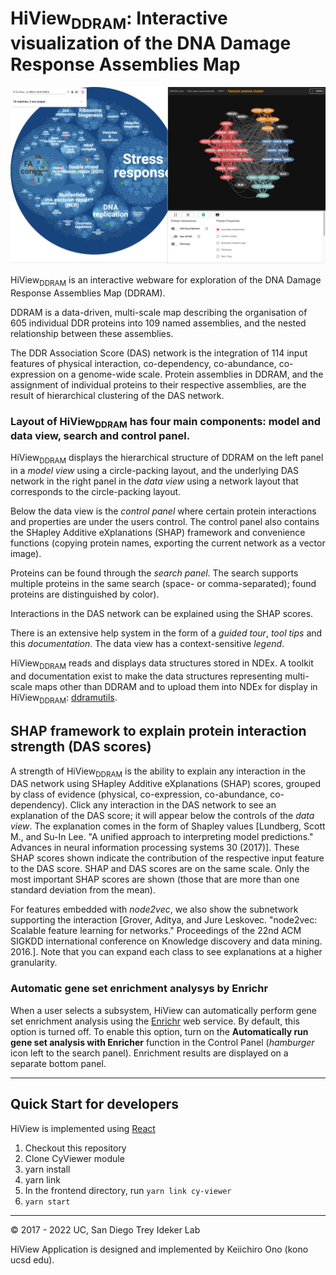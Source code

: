 # HiView<sub>DDRAM</sub>: Interactive visualization of the DNA Damage Response Assemblies Map
![](/docs/images/DDRAM_1-0_-_2022-11-13_19-31-38.png)

HiView<sub>DDRAM</sub> is an interactive webware for exploration of the DNA Damage Response Assemblies Map (DDRAM).

DDRAM is a data-driven, multi-scale map describing the organisation of 605 individual DDR proteins into 109 named assemblies, and the nested relationship between these assemblies.

The DDR Association Score (DAS) network is the integration of 114 input features of physical interaction, co-dependency, co-abundance, co-expression on a genome-wide scale. Protein assemblies in DDRAM, and the assignment of individual proteins to their respective assemblies, are the result of hierarchical clustering of the DAS network.

### Layout of HiView<sub>DDRAM</sub> has four main components: model and data view, search and control panel.
HiView<sub>DDRAM</sub> displays the hierarchical structure of DDRAM on the left panel in a _model view_ using a circle-packing layout, and the underlying DAS network in the right panel in the _data view_ using a network layout that corresponds to the circle-packing layout.

Below the data view is the _control panel_ where certain protein interactions and properties are under the users control. The control panel also contains the SHapley Additive eXplanations (SHAP) framework and convenience functions (copying protein names, exporting the current network as a vector image).

Proteins can be found through the  _search panel_. The search supports multiple proteins in the same search (space- or comma-separated); found proteins are distinguished by color).

Interactions in the DAS network can be explained using the SHAP scores.

There is an extensive help system in the form of a *guided tour*, *tool tips* and this *documentation*. The data view has a context-sensitive _legend_.

HiView<sub>DDRAM</sub> reads and displays data structures stored in NDEx. A toolkit and documentation exist to make the data structures representing multi-scale maps other than DDRAM and to upload them into NDEx for display in HiView<sub>DDRAM</sub>: [ddramutils](https://github.com/idekerlab/ddramutils).

## SHAP framework to explain protein interaction strength (DAS scores)
A strength of HiView<sub>DDRAM</sub> is the ability to explain any interaction in the DAS network using SHapley Additive eXplanations (SHAP) scores, grouped by class of evidence (physical, co-expression, co-abundance, co-dependency). Click any interaction in the DAS network to see an explanation of the DAS score; it will appear below the controls of the _data view_. The explanation comes in the form of Shapley values [Lundberg, Scott M., and Su-In Lee. "A unified approach to interpreting model predictions." Advances in neural information processing systems 30 (2017)]. These SHAP scores shown indicate the contribution of the respective input feature to the DAS score. SHAP and DAS scores are on the same scale. Only the most important SHAP scores are shown (those that are more than one standard deviation from the mean).

For features embedded with _node2vec_, we also show the subnetwork supporting the interaction [Grover, Aditya, and Jure Leskovec. "node2vec: Scalable feature learning for networks." Proceedings of the 22nd ACM SIGKDD international conference on Knowledge discovery and data mining. 2016.]. Note that you can expand each class to see explanations at a higher granularity.

### Automatic gene set enrichment analysys by Enrichr

When a user selects a subsystem, HiView can automatically perform gene set enrichment analysis using the [Enrichr](http://amp.pharm.mssm.edu/Enrichr/) web service.  By default, this option is turned off.  To enable this option, turn on the **Automatically run gene set analysis with Enricher** function in the Control Panel (_hamburger_ icon left to the search panel). Enrichment results are displayed on a separate bottom panel.

----

## Quick Start for developers

HiView is implemented using [React](https://reactjs.org/)

1. Checkout this repository
1. Clone CyViewer module
1. yarn install
1. yarn link
1. In the frontend directory, run ```yarn link cy-viewer```
1. ```yarn start```

----
&copy; 2017 - 2022 UC, San Diego Trey Ideker Lab

HiView Application is designed and implemented by Keiichiro Ono (kono ucsd edu).  
